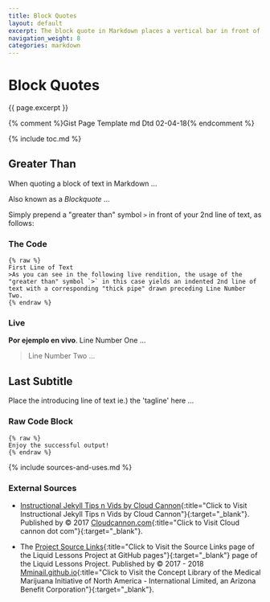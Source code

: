 ```yaml
---
title: Block Quotes
layout: default
excerpt: The block quote in Markdown places a vertical bar in front of your paragraph of text ...
navigation_weight: 8
categories: markdown
---
```

# Block Quotes

{{ page.excerpt }}

{% comment %}Gist Page Template md Dtd 02-04-18{% endcomment %}

{% include toc.md %}

## Greater Than

When quoting a block of text in Markdown ...

Also known as a *Blockquote* ...

Simply prepend a "greater than" symbol `>` in front of your 2nd line of text, as follows:

### The Code

```liquid
{% raw %}
First Line of Text
>As you can see in the following live rendition, the usage of the "greater than" symbol `>` in this case yields an indented 2nd line of text with a corresponding "thick pipe" drawn preceding Line Number Two.
{% endraw %}
```

### Live

**Por ejemplo en vivo**. Line Number One ...

>Line Number Two ...

## Last Subtitle

Place the introducing line of text ie.) the 'tagline' here ...

### Raw Code Block

```liquid
{% raw %}
Enjoy the successful output!
{% endraw %}
```

{% include sources-and-uses.md %}

### External Sources

- [Instructional Jekyll Tips n Vids by Cloud Cannon](https://learn.cloudcannon.com/){:title="Click to Visit Instructional Jekyll Tips n Vids by Cloud Cannon"}{:target="_blank"}. Published by © 2017 [Cloudcannon.com](https://www.cloudcannon.com){:title="Click to Visit Cloud cannon dot com"}{:target="_blank"}.

- The [Project Source Links](https://mminail.github.io/Liquid/Source-Liquid-Links.htm){:title="Click to Visit the Source Links page of the Liquid Lessons Project at GitHub pages"}{:target="_blank"} page of the Liquid Lessons Project. Published by © 2017 - 2018 [Mminail.github.io](https://mminail.github.io/){:title="Click to Visit the Concept Library of the Medical Marijuana Initiative of North America - International Limited, an Arizona Benefit Corporation"}{:target="_blank"}.
